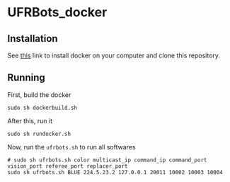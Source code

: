 # UFRBots_docker

## Installation

See [this](https://docs.docker.com/engine/install/ubuntu/#installation-methods) link to install docker on your computer and clone this repository.

## Running
First, build the docker

```
sudo sh dockerbuild.sh
```

After this, run it

```
sudo sh rundocker.sh
```

Now, run the `ufrbots.sh` to run all softwares

```
# sudo sh ufrbots.sh color multicast_ip command_ip command_port vision_port referee_port replacer_port
sudo sh ufrbots.sh BLUE 224.5.23.2 127.0.0.1 20011 10002 10003 10004
```
